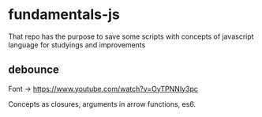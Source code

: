 # fundamentals-js
That repo has the purpose to save some scripts with concepts of javascript language for studyings and improvements

## debounce

Font -> https://www.youtube.com/watch?v=OyTPNNIy3pc

Concepts as closures, arguments in arrow functions, es6.